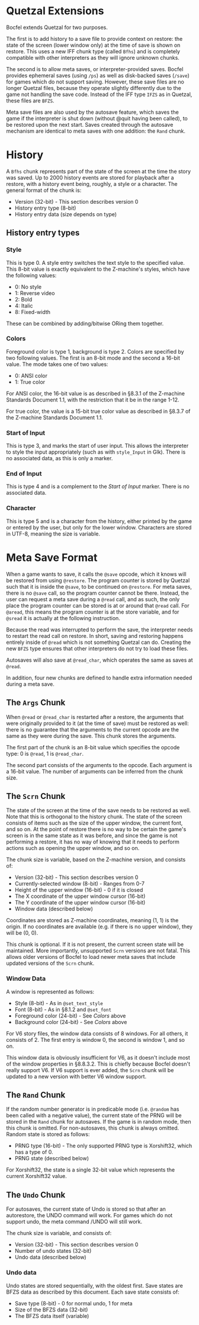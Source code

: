 # Quetzal Extensions

Bocfel extends Quetzal for two purposes.

The first is to add history to a save file to provide context on
restore: the state of the screen (lower window only) at the time of save
is shown on restore. This uses a new IFF chunk type (called `Bfhs`) and
is completely compatible with other interpreters as they will ignore
unknown chunks.

The second is to allow meta saves, or interpreter-provided saves. Bocfel
provides ephemeral saves (using `/ps`) as well as disk-backed saves
(`/save`) for games which do not support saving. However, these save
files are no longer Quetzal files, because they operate slightly
differently due to the game not handling the save code. Instead of the
IFF type `IFZS` as in Quetzal, these files are `BFZS`.

Meta save files are also used by the autosave feature, which saves the
game if the interpreter is shut down (without @quit having been called),
to be restored upon the next start. Saves created through the autosave
mechanism are identical to meta saves with one addition: the `Rand`
chunk.

# History

A `Bfhs` chunk represents part of the state of the screen at the time
the story was saved. Up to 2000 history events are stored for playback
after a restore, with a history event being, roughly, a style or a
character. The general format of the chunk is:

* Version (32-bit) - This section describes version 0
* History entry type (8-bit)
* History entry data (size depends on type)

## History entry types

### Style

This is type 0. A style entry switches the text style to the specified
value. This 8-bit value is exactly equivalent to the Z-machine's styles,
which have the following values:

* 0: No style
* 1: Reverse video
* 2: Bold
* 4: Italic
* 8: Fixed-width

These can be combined by adding/bitwise ORing them together.

### Colors

Foreground color is type 1, background is type 2. Colors are specified
by two following values. The first is an 8-bit mode and the second a
16-bit value. The mode takes one of two values:

* 0: ANSI color
* 1: True color

For ANSI color, the 16-bit value is as described in §8.3.1 of the
Z-machine Standards Document 1.1, with the restriction that it be in the
range 1-12.

For true color, the value is a 15-bit true color value as described in
§8.3.7 of the Z-machine Standards Document 1.1.

### Start of Input

This is type 3, and marks the start of user input. This allows the
interpreter to style the input appropriately (such as with `style_Input`
in Glk). There is no associated data, as this is only a marker.

### End of Input

This is type 4 and is a complement to the *Start of Input* marker.
There is no associated data.

### Character

This is type 5 and is a character from the history, either printed by
the game or entered by the user, but only for the lower window.
Characters are stored in UTF-8, meaning the size is variable.

# Meta Save Format

When a game wants to save, it calls the `@save` opcode, which it knows
will be restored from using `@restore`. The program counter is stored by
Quetzal such that it is inside the `@save`, to be continued on
`@restore`. For meta saves, there is no `@save` call, so the program
counter cannot be there. Instead, the user can request a meta save
during a `@read` call, and as such, the only place the program counter
can be stored is at or around that `@read` call. For `@aread`, this
means the program counter is at the store variable, and for `@sread` it
is actually at the following instruction.

Because the read was interrupted to perform the save, the interpreter
needs to restart the read call on restore. In short, saving and
restoring happens entirely inside of `@read` which is not something
Quetzal can do. Creating the new `BFZS` type ensures that other
interpreters do not try to load these files.

Autosaves will also save at `@read_char`, which operates the same as
saves at `@read`.

In addition, four new chunks are defined to handle extra information
needed during a meta save.

## The `Args` Chunk

When `@read` or `@read_char` is restarted after a restore, the arguments
that were originally provided to it (at the time of save) must be
restored as well: there is no guarantee that the arguments to the
current opcode are the same as they were during the save. This chunk
stores the arguments.

The first part of the chunk is an 8-bit value which specifies the opcode
type: 0 is `@read`, 1 is `@read_char`.

The second part consists of the arguments to the opcode. Each argument
is a 16-bit value. The number of arguments can be inferred from the
chunk size.

## The `Scrn` Chunk

The state of the screen at the time of the save needs to be restored as
well. Note that this is orthogonal to the history chunk. The state of
the screen consists of items such as the size of the upper window, the
current font, and so on. At the point of restore there is no way to be
certain the game's screen is in the same state as it was before, and
since the game is not performing a restore, it has no way of knowing
that it needs to perform actions such as opening the upper window, and
so on.

The chunk size is variable, based on the Z-machine version, and consists
of:

* Version (32-bit) - This section describes version 0
* Currently-selected window (8-bit) - Ranges from 0-7
* Height of the upper window (16-bit) - 0 if it is closed
* The X coordinate of the upper window cursor (16-bit)
* The Y coordinate of the upper window cursor (16-bit)
* Window data (described below)

Coordinates are stored as Z-machine coordinates, meaning (1, 1) is the
origin. If no coordinates are available (e.g. if there is no upper
window), they will be (0, 0).

This chunk is optional. If it is not present, the current screen state
will be maintained. More importantly, unsupported `Scrn` versions are
not fatal. This allows older versions of Bocfel to load newer meta saves
that include updated versions of the `Scrn` chunk.

### Window Data

A window is represented as follows:

* Style (8-bit) - As in `@set_text_style`
* Font (8-bit) - As in §8.1.2 and `@set_font`
* Foreground color (24-bit) - See *Colors* above
* Background color (24-bit) - See *Colors* above

For V6 story files, the window data consists of 8 windows. For all
others, it consists of 2. The first entry is window 0, the second is
window 1, and so on.

This window data is obviously insufficient for V6, as it doesn't include
most of the window properties in §8.8.3.2. This is chiefly because
Bocfel doesn't really support V6. If V6 support is ever added, the
`Scrn` chunk will be updated to a new version with better V6 window
support.

## The `Rand` Chunk

If the random number generator is in predicable mode (i.e. `@random` has
been called with a negative value), the current state of the PRNG will
be stored in the `Rand` chunk for autosaves. If the game is in random
mode, then this chunk is omitted. For non-autosaves, this chunk is
always omitted. Random state is stored as follows:

* PRNG type (16-bit) - The only supported PRNG type is Xorshift32,
                       which has a type of 0.
* PRNG state (described below)

For Xorshift32, the state is a single 32-bit value which represents the
current Xorshift32 value.

## The `Undo` Chunk

For autosaves, the current state of Undo is stored so that after an
autorestore, the UNDO command will work. For games which do not support
undo, the meta command /UNDO will still work.

The chunk size is variable, and consists of:

* Version (32-bit) - This section describes version 0
* Number of undo states (32-bit)
* Undo data (described below)

### Undo data

Undo states are stored sequentially, with the oldest first. Save states
are BFZS data as described by this document.  Each save state consists
of:

* Save type (8-bit) - 0 for normal undo, 1 for meta
* Size of the BFZS data (32-bit)
* The BFZS data itself (variable)
